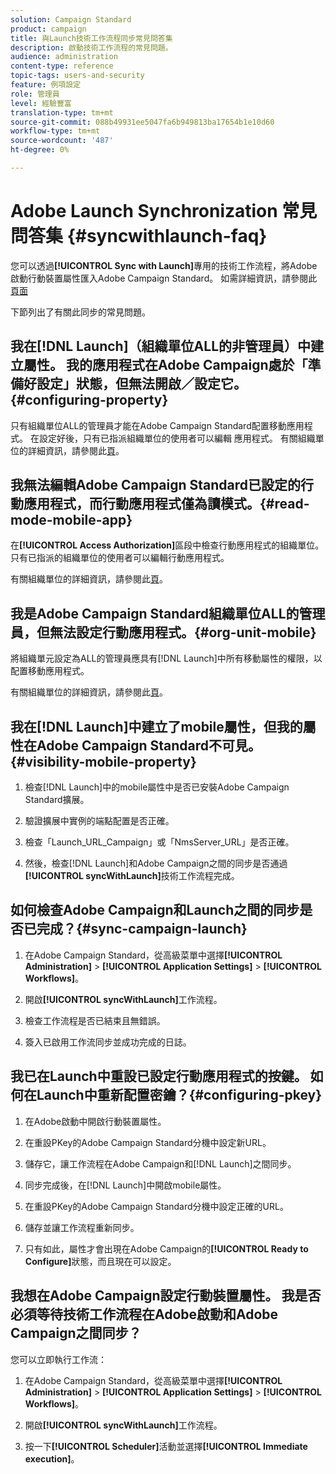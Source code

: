 ```yaml
---
solution: Campaign Standard
product: campaign
title: 與Launch技術工作流程同步常見問答集
description: 啟動技術工作流程的常見問題。
audience: administration
content-type: reference
topic-tags: users-and-security
feature: 例項設定
role: 管理員
level: 經驗豐富
translation-type: tm+mt
source-git-commit: 088b49931ee5047fa6b949813ba17654b1e10d60
workflow-type: tm+mt
source-wordcount: '487'
ht-degree: 0%

---
```



# Adobe Launch Synchronization 常見問答集 {#syncwithlaunch-faq}

您可以透過&#x200B;**[!UICONTROL Sync with Launch]**&#x200B;專用的技術工作流程，將Adobe啟動行動裝置屬性匯入Adobe Campaign Standard。 如需詳細資訊，請參閱此[頁面](../../administration/using/technical-workflows.md)

下節列出了有關此同步的常見問題。

## 我在[!DNL Launch]（組織單位ALL的非管理員）中建立屬性。 我的應用程式在Adobe Campaign處於「準備好設定」狀態，但無法開啟／設定它。{#configuring-property}

只有組織單位ALL的管理員才能在Adobe Campaign Standard配置移動應用程式。 在設定好後，只有已指派組織單位的使用者可以編輯
應用程式。 有關組織單位的詳細資訊，請參閱此[頁](../../administration/using/organizational-units.md)。

## 我無法編輯Adobe Campaign Standard已設定的行動應用程式，而行動應用程式僅為讀模式。{#read-mode-mobile-app}

在&#x200B;**[!UICONTROL Access Authorization]**&#x200B;區段中檢查行動應用程式的組織單位。 只有已指派的組織單位的使用者可以編輯行動應用程式。

有關組織單位的詳細資訊，請參閱此[頁](../../administration/using/organizational-units.md)。

## 我是Adobe Campaign Standard組織單位ALL的管理員，但無法設定行動應用程式。{#org-unit-mobile}

將組織單元設定為ALL的管理員應具有[!DNL Launch]中所有移動屬性的權限，以配置移動應用程式。

有關組織單位的詳細資訊，請參閱此[頁](../../administration/using/organizational-units.md)。

## 我在[!DNL Launch]中建立了mobile屬性，但我的屬性在Adobe Campaign Standard不可見。{#visibility-mobile-property}

1. 檢查[!DNL Launch]中的mobile屬性中是否已安裝Adobe Campaign Standard擴展。

1. 驗證擴展中實例的端點配置是否正確。

1. 檢查「Launch_URL_Campaign」或「NmsServer_URL」是否正確。

1. 然後，檢查[!DNL Launch]和Adobe Campaign之間的同步是否通過&#x200B;**[!UICONTROL syncWithLaunch]**&#x200B;技術工作流程完成。

## 如何檢查Adobe Campaign和Launch之間的同步是否已完成？{#sync-campaign-launch}

1. 在Adobe Campaign Standard，從高級菜單中選擇&#x200B;**[!UICONTROL Administration]** > **[!UICONTROL Application Settings]** > **[!UICONTROL Workflows]**。

1. 開啟&#x200B;**[!UICONTROL syncWithLaunch]**&#x200B;工作流程。

1. 檢查工作流程是否已結束且無錯誤。

1. 簽入已啟用工作流同步並成功完成的日誌。

## 我已在Launch中重設已設定行動應用程式的按鍵。 如何在Launch中重新配置密鑰？{#configuring-pkey}

1. 在Adobe啟動中開啟行動裝置屬性。

1. 在重設PKey的Adobe Campaign Standard分機中設定新URL。

1. 儲存它，讓工作流程在Adobe Campaign和[!DNL Launch]之間同步。

1. 同步完成後，在[!DNL Launch]中開啟mobile屬性。

1. 在重設PKey的Adobe Campaign Standard分機中設定正確的URL。

1. 儲存並讓工作流程重新同步。

1. 只有如此，屬性才會出現在Adobe Campaign的&#x200B;**[!UICONTROL Ready to Configure]**&#x200B;狀態，而且現在可以設定。

## 我想在Adobe Campaign設定行動裝置屬性。 我是否必須等待技術工作流程在Adobe啟動和Adobe Campaign之間同步？

您可以立即執行工作流：

1. 在Adobe Campaign Standard，從高級菜單中選擇&#x200B;**[!UICONTROL Administration]** > **[!UICONTROL Application Settings]** > **[!UICONTROL Workflows]**。

1. 開啟&#x200B;**[!UICONTROL syncWithLaunch]**&#x200B;工作流程。

1. 按一下&#x200B;**[!UICONTROL Scheduler]**&#x200B;活動並選擇&#x200B;**[!UICONTROL Immediate execution]**。
